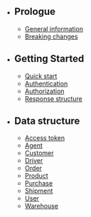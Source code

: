 - ## Prologue
    - [General information](/docs/{{version}}/general-information)
    - [Breaking changes](/docs/{{version}}/breaking-changes)
- ## Getting Started
    - [Quick start](/docs/{{version}}/quick-start)
    - [Authentication](/docs/{{version}}/authentication)
    - [Authorization](/docs/{{version}}/authorization)
    - [Response structure](/docs/{{version}}/structure)

- ## Data structure
    - [Access token](/docs/{{version}}/access-token)
    - [Agent](/docs/{{version}}/agent)
    - [Customer](/docs/{{version}}/customer)
    - [Driver](/docs/{{version}}/driver)
    - [Order](/docs/{{version}}/order)
    - [Product](/docs/{{version}}/product)
    - [Purchase](/docs/{{version}}/purchase)
    - [Shipment](/docs/{{version}}/shipment)
    - [User](/docs/{{version}}/user)
    - [Warehouse](/docs/{{version}}/warehouse)